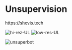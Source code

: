 # Unsupervision
https://shevis.tech

![hi-rez-UL](https://user-images.githubusercontent.com/22606240/179430324-3df1c726-ae59-4cec-a1e8-e79731c287d3.png)
![low-res-UL](https://user-images.githubusercontent.com/22606240/179430329-52be9c5d-bdd5-4539-8fcc-fd47b51d90ad.png)

![unsuperbot](https://user-images.githubusercontent.com/22606240/195933324-3afc0fb3-f95b-4b0b-aba8-6b2732d5ea8f.png)
